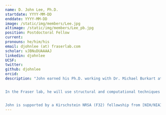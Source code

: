 ```yaml
---
name: D. John Lee, Ph.D.
startdate: YYYY-MM-DD
enddate: YYYY-MM-DD
image: /static/img/members/Lee.jpg
altimage: /static/img/members/Lee_pb.jpg
position: Postdoctoral Fellow
current:
pronouns: he/him/his
email: djohnlee (at) fraserlab.com
scholar: vJBNuDUAAAAJ
linkedin: djohnlee
UCSF:
twitter:
github: djohnlee
orcid:
description: "John earned his Ph.D. working with Dr. Michael Burkart at the University of California, San Diego. His primary focus was the application of protein NMR to the carrier proteins central to fatty acid, polyketide, and non-ribosomal peptide synthetic pathways.


In the Fraser lab, he will use structural and computational techniques to explore structural biology and study minor conformational states.


John is supported by a Kirschstein NRSA (F32) fellowship from [NIH/NIAID](https://www.niaid.nih.gov/)."
---
```


